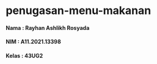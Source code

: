 # penugasan-menu-makanan

#### Nama   : Rayhan Ashlikh Rosyada
#### NIM    : A11.2021.13398
#### Kelas  : 43UG2
